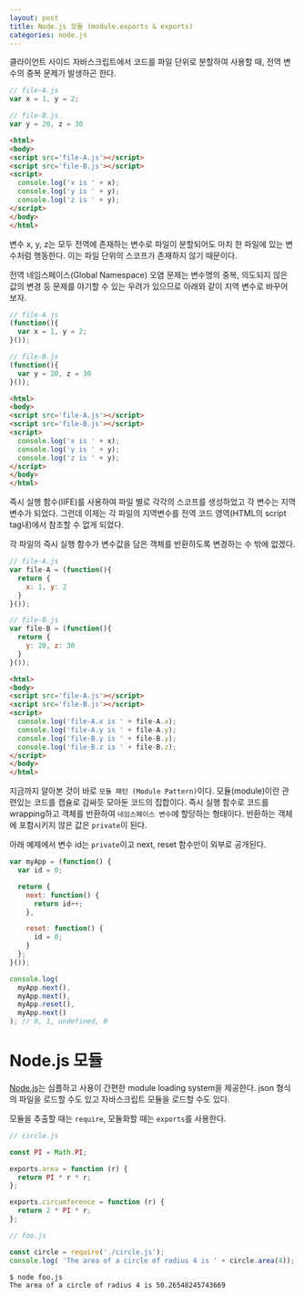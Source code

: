 ```yaml
---
layout: post
title: Node.js 모듈 (module.exports & exports)
categories: node.js
---
```


클라이언트 사이드 자바스크립트에서 코드를 파일 단위로 분할하여 사용할 때, 전역 변수의 중복 문제가 발생하곤 한다.

```javascript
// file-A.js
var x = 1, y = 2;
```

```javascript
// file-B.js
var y = 20, z = 30
```

```html
<html>
<body>
<script src='file-A.js'></script>
<script src='file-B.js'></script>
<script>
  console.log('x is ' + x);
  console.log('y is ' + y);
  console.log('z is ' + y);
</script>
</body>
</html>
```

변수 x, y, z는 모두 전역에 존재하는 변수로 파일이 분할되어도 마치 한 파일에 있는 변수처럼 행동한다. 이는 파일 단위의 스코프가 존재하지 않기 때문이다.

전역 네임스페이스(Global Namespace) 오염 문제는 변수명의 중복, 의도되지 않은 값의 변경 등 문제를 야기할 수 있는 우려가 있으므로 아래와 같이 지역 변수로 바꾸어 보자.

```javascript
// file-A.js
(function(){
  var x = 1, y = 2;
}());
```

```javascript
// file-B.js
(function(){
  var y = 20, z = 30
}());
```

```html
<html>
<body>
<script src='file-A.js'></script>
<script src='file-B.js'></script>
<script>
  console.log('x is ' + x);
  console.log('y is ' + y);
  console.log('z is ' + y);
</script>
</body>
</html>
```

즉시 실행 함수(IIFE)를 사용하여 파일 별로 각각의 스코프를 생성하었고 각 변수는 지역변수가 되었다. 그런데 이제는 각 파일의 지역변수를 전역 코드 영역(HTML의 script tag내)에서 참조할 수 없게 되었다.

각 파일의 즉시 실행 함수가 변수값을 담은 객체를 반환하도록 변경하는 수 밖에 없겠다.

```javascript
// file-A.js
var file-A = (function(){
  return {
    x: 1, y: 2
  }
}());
```

```javascript
// file-B.js
var file-B = (function(){
  return {
    y: 20, z: 30
  }
}());
```

```html
<html>
<body>
<script src='file-A.js'></script>
<script src='file-B.js'></script>
<script>
  console.log('file-A.x is ' + file-A.x);
  console.log('file-A.y is ' + file-A.y);
  console.log('file-B.y is ' + file-B.y);
  console.log('file-B.z is ' + file-B.z);
</script>
</body>
</html>
```

지금까지 알아본 것이 바로 `모듈 패턴 (Module Pattern)`이다. 모듈(module)이란 관련있는 코드를 캡슐로 감싸듯 모아둔 코드의 집합이다. 즉시 실행 함수로 코드를 wrapping하고 객체를 반환하여 `네임스페이스 변수`에 할당하는 형태이다. 반환하는 객체에 포함시키지 않은 값은 `private`이 된다.

아래 예제에서 변수 id는 `private`이고 next, reset 함수만이 외부로 공개된다.

```javascript
var myApp = (function() {
  var id = 0;

  return {
    next: function() {
      return id++;    
    },

    reset: function() {
      id = 0;     
    }
  };  
}());   

console.log(
  myApp.next(),
  myApp.next(),
  myApp.reset(),
  myApp.next()
); // 0, 1, undefined, 0
```

# Node.js 모듈

[Node.js](https://nodejs.org/dist/latest-v4.x/docs/api/modules.html)는 심플하고 사용이 간편한 module loading system을 제공한다. json 형식의 파일을 로드할 수도 있고 자바스크립트 모듈을 로드할 수도 있다.

모듈을 추출할 때는 `require`, 모듈화할 때는 `exports`를 사용한다.

```javascript
// circle.js

const PI = Math.PI;

exports.area = function (r) {
  return PI * r * r;
};

exports.circumference = function (r) {
  return 2 * PI * r;
};
```

```javascript
// foo.js

const circle = require('./circle.js');
console.log( 'The area of a circle of radius 4 is ' + circle.area(4));
```

```bash
$ node foo.js
The area of a circle of radius 4 is 50.26548245743669
```
